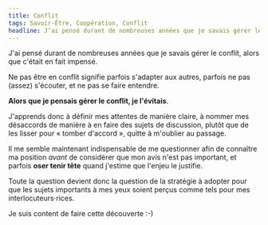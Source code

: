 ```yaml
---
title: Conflit
tags: Savoir-Être, Coopération, Conflit
headline: J’ai pensé durant de nombreuses années que je savais gérer le conflit, alors que c’était en fait impensé.
---
```


J'ai pensé durant de nombreuses années que je savais gérer le conflit, alors que c'était en fait impensé.

Ne pas être en conflit signifie parfois s'adapter aux autres, parfois ne pas (assez) s'écouter, et ne pas se faire entendre. 

**Alors que je pensais gérer le conflit, je l'évitais**.

J'apprends donc à définir mes attentes de manière claire, à nommer mes désaccords de manière à en faire des sujets de discussion, plutôt que de les lisser pour « tomber d'accord », quitte à m'oublier au passage.

Il me semble maintenant indispensable de me questionner afin de connaître ma position *avant* de considérer que mon avis n'est pas important, et parfois **oser tenir tête** quand j'estime que l'enjeu le justifie.

Toute la question devient donc la question de la stratégie à adopter pour que les sujets importants à mes yeux soient perçus comme tels pour mes interlocuteurs⋅rices.

Je suis content de faire cette découverte :-)